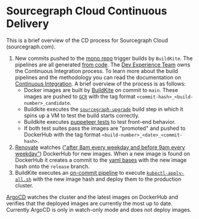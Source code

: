 # Sourcegraph Cloud Continuous Delivery

This is a brief overview of the CD process for Sourcegraph Cloud (sourcegraph.com).

1. New commits pushed to the [mono repo](https://github.com/sourcegraph/sourcegraph) trigger builds by `BuildKite`. The pipelines are all generated [from code](https://sourcegraph.com/github.com/sourcegraph/sourcegraph@main/-/tree/enterprise/dev/ci). The [Dev Experience Team](../../enablement/dev-experience/index.md) owns the Continuous Integration process. To learn more about the build pipelines and the methodology you can read the documentation on [Continuous Integration](https://docs.sourcegraph.com/dev/background-information/continuous_integration). A brief overview of the process is as follows:
   - Docker images are built by [BuildKite](https://buildkite.com/sourcegraph/sourcegraph) on commit to `main`. These images are pushed to [`GCR`](https://console.cloud.google.com/gcr/images/sourcegraph-dev?project=sourcegraph-dev) with the tag format `<commit-hash>_<build-number>_candidate`.
   - Buildkite executes the [`sourcegraph-upgrade`](https://github.com/sourcegraph/sourcegraph/blob/main/.buildkite/vagrant-run.sh) build step in which it spins up a VM to test the build starts correctly.
   - Buildkite executes [puppeteer tests](https://github.com/sourcegraph/sourcegraph/blob/main/enterprise/dev/ci/internal/ci/operations.go#L178) to test front-end behavior.
   - If both test suites pass the images are "promoted" and pushed to DockerHub with the tag format `<build-number>_<date>_<commit-hash>`.
2. [Renovate](https://github.com/sourcegraph/deploy-sourcegraph-dot-com/blob/release/renovate.json5) watches (["after 8am every weekday and before 9am every weekday"](https://github.com/sourcegraph/deploy-sourcegraph-dot-com/blob/release/renovate.json5#L53)) DockerHub for new images. When a new image is found on DockerHub it creates a commit to the [yaml bases](https://github.com/sourcegraph/deploy-sourcegraph-dot-com/tree/release/base) with the new image hash onto the `release` branch.
3. BuildKite executes an [on-commit pipeline](https://github.com/sourcegraph/deploy-sourcegraph-dot-com/blob/release/.buildkite/pipeline.yaml#L27:L33) to execute [`kubectl-apply-all.sh`](https://github.com/sourcegraph/deploy-sourcegraph-dot-com/blob/release/kubectl-apply-all.sh) with the new image hash and deploy them to the production cluster.

[ArgoCD](https://argocd.sourcegraph.com/) watches the cluster and the latest images on DockerHub and verifies that the deployed images are currently the most up to date. Currently ArgoCD is only in watch-only mode and does not deploy images.
